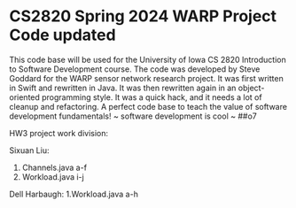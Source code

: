 # CS2820 Spring 2024 WARP Project Code **updated** 
This code base will be used for the University of Iowa CS 2820 Introduction to Software
Development course. The code was developed by Steve Goddard for the WARP sensor network 
research project. It was first written in Swift and rewritten in Java. It was then 
rewritten again in an object-oriented programming style. It was a quick
hack, and it needs a lot of cleanup and refactoring. A perfect code base to teach
the value of software development fundamentals!
~ software development is cool ~ 
##o7

HW3 project work division: 

Sixuan Liu:
1. Channels.java a-f
2. Workload.java i-j

Dell Harbaugh: 1.Workload.java a-h 

<br>

